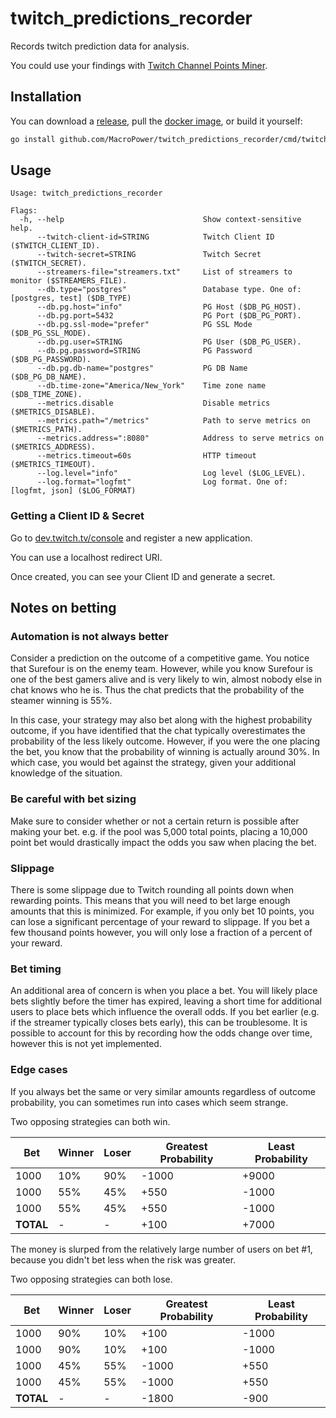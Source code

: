 # twitch_predictions_recorder

Records twitch prediction data for analysis.

You could use your findings with [Twitch Channel Points Miner][tcpm].

## Installation

You can download a [release][releases], pull the [docker image][docker-hub], or
build it yourself:

```bash
go install github.com/MacroPower/twitch_predictions_recorder/cmd/twitch_predictions_recorder@main
```

## Usage

```
Usage: twitch_predictions_recorder

Flags:
  -h, --help                               Show context-sensitive help.
      --twitch-client-id=STRING            Twitch Client ID ($TWITCH_CLIENT_ID).
      --twitch-secret=STRING               Twitch Secret ($TWITCH_SECRET).
      --streamers-file="streamers.txt"     List of streamers to monitor ($STREAMERS_FILE).
      --db.type="postgres"                 Database type. One of: [postgres, test] ($DB_TYPE)
      --db.pg.host="info"                  PG Host ($DB_PG_HOST).
      --db.pg.port=5432                    PG Port ($DB_PG_PORT).
      --db.pg.ssl-mode="prefer"            PG SSL Mode ($DB_PG_SSL_MODE).
      --db.pg.user=STRING                  PG User ($DB_PG_USER).
      --db.pg.password=STRING              PG Password ($DB_PG_PASSWORD).
      --db.pg.db-name="postgres"           PG DB Name ($DB_PG_DB_NAME).
      --db.time-zone="America/New_York"    Time zone name ($DB_TIME_ZONE).
      --metrics.disable                    Disable metrics ($METRICS_DISABLE).
      --metrics.path="/metrics"            Path to serve metrics on ($METRICS_PATH).
      --metrics.address=":8080"            Address to serve metrics on ($METRICS_ADDRESS).
      --metrics.timeout=60s                HTTP timeout ($METRICS_TIMEOUT).
      --log.level="info"                   Log level ($LOG_LEVEL).
      --log.format="logfmt"                Log format. One of: [logfmt, json] ($LOG_FORMAT)
```

### Getting a Client ID & Secret

Go to [dev.twitch.tv/console][twitch-console] and register a new application.

You can use a localhost redirect URI.

Once created, you can see your Client ID and generate a secret.

## Notes on betting

### Automation is not always better

Consider a prediction on the outcome of a competitive game. You notice that
Surefour is on the enemy team. However, while you know Surefour is one of the
best gamers alive and is very likely to win, almost nobody else in chat knows
who he is. Thus the chat predicts that the probability of the steamer winning
is 55%.

In this case, your strategy may also bet along with the highest probability
outcome, if you have identified that the chat typically overestimates the
probability of the less likely outcome. However, if you were the one placing the
bet, you know that the probability of winning is actually around 30%. In which
case, you would bet against the strategy, given your additional knowledge of the
situation.

### Be careful with bet sizing

Make sure to consider whether or not a certain return is possible after making
your bet. e.g. if the pool was 5,000 total points, placing a 10,000 point bet
would drastically impact the odds you saw when placing the bet.

### Slippage

There is some slippage due to Twitch rounding all points down when rewarding
points. This means that you will need to bet large enough amounts that this is
minimized. For example, if you only bet 10 points, you can lose a significant
percentage of your reward to slippage. If you bet a few thousand points however,
you will only lose a fraction of a percent of your reward.

### Bet timing

An additional area of concern is when you place a bet. You will likely place
bets slightly before the timer has expired, leaving a short time for additional
users to place bets which influence the overall odds. If you bet earlier (e.g.
if the streamer typically closes bets early), this can be troublesome. It is
possible to account for this by recording how the odds change over time, however
this is not yet implemented.

### Edge cases

If you always bet the same or very similar amounts regardless of outcome
probability, you can sometimes run into cases which seem strange.

Two opposing strategies can both win.

| Bet       | Winner | Loser | Greatest Probability | Least Probability |
| --------- | ------ | ----- | -------------------- | ----------------- |
| 1000      | 10%    | 90%   | -1000                | +9000             |
| 1000      | 55%    | 45%   | +550                 | -1000             |
| 1000      | 55%    | 45%   | +550                 | -1000             |
| **TOTAL** | -      | -     | +100                 | +7000             |

The money is slurped from the relatively large number of users on bet #1,
because you didn't bet less when the risk was greater.

Two opposing strategies can both lose.

| Bet       | Winner | Loser | Greatest Probability | Least Probability |
| --------- | ------ | ----- | -------------------- | ----------------- |
| 1000      | 90%    | 10%   | +100                 | -1000             |
| 1000      | 90%    | 10%   | +100                 | -1000             |
| 1000      | 45%    | 55%   | -1000                | +550              |
| 1000      | 45%    | 55%   | -1000                | +550              |
| **TOTAL** | -      | -     | -1800                | -900              |

[releases]: https://github.com/MacroPower/twitch_predictions_recorder/releases
[docker-hub]: https://hub.docker.com/r/macropower/twitch_predictions_recorder
[twitch-console]: https://dev.twitch.tv/console/apps/create
[tcpm]: https://github.com/Tkd-Alex/Twitch-Channel-Points-Miner-v2
